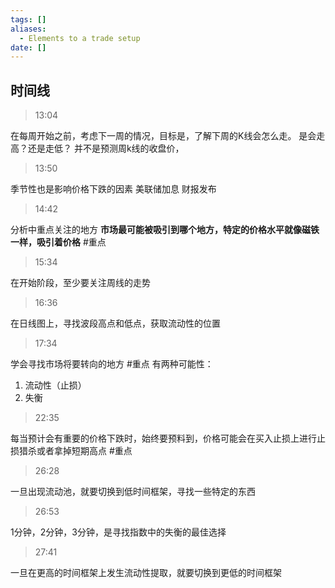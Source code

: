 ```yaml
---
tags: []
aliases:
  - Elements to a trade setup
date: []
---
```



## 时间线

> 13:04

在每周开始之前，考虑下一周的情况，目标是，了解下周的K线会怎么走。
是会走高？还是走低？
并不是预测周k线的收盘价，

> 13:50

季节性也是影响价格下跌的因素
美联储加息
财报发布

> 14:42


分析中重点关注的地方
**市场最可能被吸引到哪个地方，特定的价格水平就像磁铁一样，吸引着价格** #重点



> 15:34

在开始阶段，至少要关注周线的走势

> 16:36

在日线图上，寻找波段高点和低点，获取流动性的位置

> 17:34


学会寻找市场将要转向的地方 #重点 
有两种可能性：
1. 流动性（止损）
2. 失衡

> 22:35


每当预计会有重要的价格下跌时，始终要预料到，价格可能会在买入止损上进行止损猎杀或者拿掉短期高点 #重点 

> 26:28

一旦出现流动池，就要切换到低时间框架，寻找一些特定的东西


> 26:53

1分钟，2分钟，3分钟，是寻找指数中的失衡的最佳选择


> 27:41

一旦在更高的时间框架上发生流动性提取，就要切换到更低的时间框架



